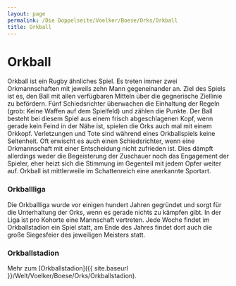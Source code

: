 ```yaml
---
layout: page
permalink: /Die Doppelseite/Voelker/Boese/Orks/Orkball
title: Orkball
---
```


# Orkball

Orkball ist ein Rugby ähnliches Spiel. Es treten immer zwei Orkmannschaften mit jeweils zehn Mann gegeneinander an. Ziel des Spiels ist es, den Ball mit allen verfügbaren Mitteln über die gegnerische Ziellinie zu befördern. Fünf Schiedsrichter überwachen die Einhaltung der Regeln (grob: Keine Waffen auf dem Spielfeld) und zählen die Punkte. Der Ball besteht bei diesem Spiel aus einem frisch abgeschlagenen Kopf, wenn gerade kein Feind in der Nähe ist, spielen die Orks auch mal mit einem Orkkopf. Verletzungen und Tote sind während eines Orkballspiels keine Seltenheit. Oft erwischt es auch einen Schiedsrichter, wenn eine Orkmannschaft mit einer Entscheidung nicht zufrieden ist. Dies dämpft allerdings weder die Begeisterung der Zuschauer noch das Engagement der Spieler, eher heizt sich die Stimmung im Gegenteil mit jedem Opfer weiter auf. Orkball ist mittlerweile im Schattenreich eine anerkannte Sportart.

### Orkballliga

Die Orkballliga wurde vor einigen hundert Jahren gegründet und sorgt für die Unterhaltung der Orks, wenn es gerade nichts zu kämpfen gibt. In der Liga ist pro Kohorte eine Mannschaft vertreten. Jede Woche findet im Orkballstadion ein Spiel statt, am Ende des Jahres findet dort auch die große Siegesfeier des jeweiligen Meisters statt.

### Orkballstadion

Mehr zum [Orkballstadion]({{ site.baseurl }}/Welt/Voelker/Boese/Orks/Orkballstadion).

